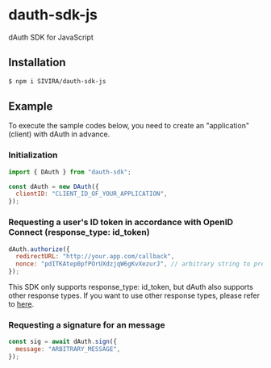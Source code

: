 # dauth-sdk-js

dAuth SDK for JavaScript

## Installation

```sh
$ npm i SIVIRA/dauth-sdk-js
```

## Example

To execute the sample codes below, you need to create an "application" (client) with dAuth in advance.

### Initialization

```js
import { DAuth } from "dauth-sdk";

const dAuth = new DAuth({
  clientID: "CLIENT_ID_OF_YOUR_APPLICATION",
});
```

### Requesting a user's ID token in accordance with OpenID Connect (response_type: id_token)

```js
dAuth.authorize({
  redirectURL: "http://your.app.com/callback",
  nonce: "pdITKAtep0pfPOrUXdzjqW6gKvXezurJ", // arbitrary string to prevent replay attacks
});
```

This SDK only supports response_type: id_token, but dAuth also supports other response types. If you want to use other response types, please refer to [here](https://auth.manage-dev.dauth.world/.well-known/openid-configuration).

### Requesting a signature for an message

```js
const sig = await dAuth.sign({
  message: "ARBITRARY_MESSAGE",
});
```

